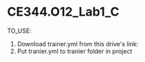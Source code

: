 # CE344.O12_Lab1_C
TO_USE:
  1. Download trainer.yml from this drive's link:
  2. Put tranier.yml to tranier folder in project
